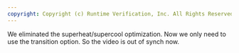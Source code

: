 ```yaml
---
copyright: Copyright (c) Runtime Verification, Inc. All Rights Reserved.
---
```


We eliminated the superheat/supercool optimization.  Now we only need to use
the transition option.  So the video is out of synch now.
